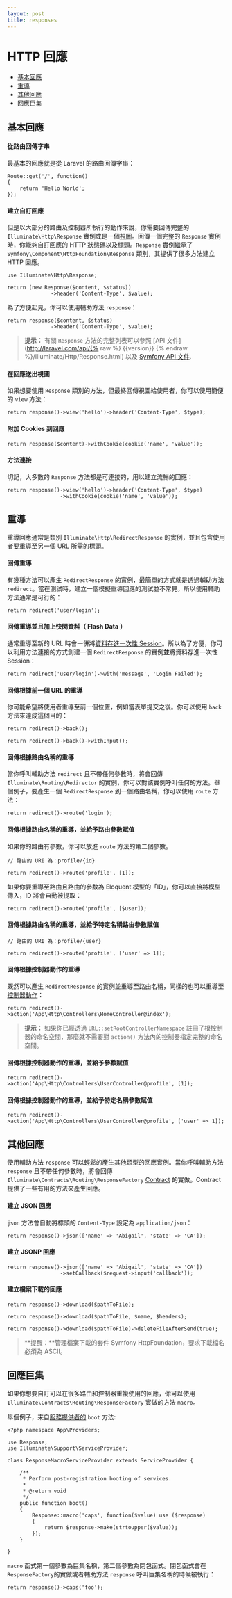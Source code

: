 ```yaml
---
layout: post
title: responses
---
```

# HTTP 回應

- [基本回應](#basic-responses)
- [重導](#redirects)
- [其他回應](#other-responses)
- [回應巨集](#response-macros)

<a name="basic-responses"></a>
## 基本回應

#### 從路由回傳字串

最基本的回應就是從 Laravel 的路由回傳字串：

	Route::get('/', function()
	{
		return 'Hello World';
	});

#### 建立自訂回應

但是以大部分的路由及控制器所執行的動作來說，你需要回傳完整的 `Illuminate\Http\Response` 實例或是一個[視圖](/laravel_tw/docs/5.0/views)。回傳一個完整的 `Response` 實例時，你能夠自訂回應的 HTTP 狀態碼以及標頭。`Response` 實例繼承了 `Symfony\Component\HttpFoundation\Response` 類別，其提供了很多方法建立 HTTP 回應。

	use Illuminate\Http\Response;

	return (new Response($content, $status))
	              ->header('Content-Type', $value);

為了方便起見，你可以使用輔助方法 `response`：

	return response($content, $status)
	              ->header('Content-Type', $value);

> **提示：** 有關 `Response` 方法的完整列表可以參照 [API 文件](http://laravel.com/api/{% raw %} {{version}} {% endraw %}/Illuminate/Http/Response.html) 以及 [Symfony API 文件](http://api.symfony.com/2.5/Symfony/Component/HttpFoundation/Response.html).

#### 在回應送出視圖

如果想要使用 `Response` 類別的方法，但最終回傳視圖給使用者，你可以使用簡便的 `view` 方法：

	return response()->view('hello')->header('Content-Type', $type);

#### 附加 Cookies 到回應

	return response($content)->withCookie(cookie('name', 'value'));

#### 方法連接

切記，大多數的 `Response` 方法都是可連接的，用以建立流暢的回應：

	return response()->view('hello')->header('Content-Type', $type)
                     ->withCookie(cookie('name', 'value'));

<a name="redirects"></a>
## 重導

重導回應通常是類別 `Illuminate\Http\RedirectResponse` 的實例，並且包含使用者要重導至另一個 URL 所需的標頭。

#### 回傳重導

有幾種方法可以產生 `RedirectResponse` 的實例，最簡單的方式就是透過輔助方法 `redirect`。當在測試時，建立一個模擬重導回應的測試並不常見，所以使用輔助方法通常是可行的：

	return redirect('user/login');

#### 回傳重導並且加上快閃資料（ Flash Data ）

通常重導至新的 URL 時會一併將[資料存進一次性 Session](/laravel_tw/docs/5.0/session)。所以為了方便，你可以利用方法連接的方式創建一個 `RedirectResponse` 的實例**並**將資料存進一次性 Session：

	return redirect('user/login')->with('message', 'Login Failed');

#### 回傳根據前一個 URL 的重導

你可能希望將使用者重導至前一個位置，例如當表單提交之後。你可以使用 `back` 方法來達成這個目的：

	return redirect()->back();

	return redirect()->back()->withInput();

#### 回傳根據路由名稱的重導

當你呼叫輔助方法 `redirect` 且不帶任何參數時，將會回傳 `Illuminate\Routing\Redirector` 的實例，你可以對該實例呼叫任何的方法。舉個例子，要產生一個 `RedirectResponse` 到一個路由名稱，你可以使用 `route` 方法：

	return redirect()->route('login');

#### 回傳根據路由名稱的重導，並給予路由參數賦值

如果你的路由有參數，你可以放進 `route` 方法的第二個參數。

	// 路由的 URI 為：profile/{id}

	return redirect()->route('profile', [1]);

如果你要重導至路由且路由的參數為 Eloquent 模型的「ID」，你可以直接將模型傳入，ID 將會自動被提取：

	return redirect()->route('profile', [$user]);

#### 回傳根據路由名稱的重導，並給予特定名稱路由參數賦值

	// 路由的 URI 為：profile/{user}

	return redirect()->route('profile', ['user' => 1]);

#### 回傳根據控制器動作的重導

既然可以產生 `RedirectResponse` 的實例並重導至路由名稱，同樣的也可以重導至[控制器動作](/laravel_tw/docs/5.0/controllers)：

	return redirect()->action('App\Http\Controllers\HomeController@index');

> **提示：** 如果你已經透過 `URL::setRootControllerNamespace` 註冊了根控制器的命名空間，那麼就不需要對 `action()` 方法內的控制器指定完整的命名空間。

#### 回傳根據控制器動作的重導，並給予參數賦值

	return redirect()->action('App\Http\Controllers\UserController@profile', [1]);

#### 回傳根據控制器動作的重導，並給予特定名稱參數賦值

	return redirect()->action('App\Http\Controllers\UserController@profile', ['user' => 1]);

<a name="other-responses"></a>
## 其他回應

使用輔助方法 `response` 可以輕鬆的產生其他類型的回應實例。當你呼叫輔助方法 `response` 且不帶任何參數時，將會回傳 `Illuminate\Contracts\Routing\ResponseFactory` [Contract](/laravel_tw/docs/5.0/contracts) 的實做。Contract 提供了一些有用的方法來產生回應。

#### 建立 JSON 回應

`json` 方法會自動將標頭的 `Content-Type` 設定為 `application/json`：

	return response()->json(['name' => 'Abigail', 'state' => 'CA']);

#### 建立 JSONP 回應

	return response()->json(['name' => 'Abigail', 'state' => 'CA'])
	                 ->setCallback($request->input('callback'));

#### 建立檔案下載的回應

	return response()->download($pathToFile);

	return response()->download($pathToFile, $name, $headers);

	return response()->download($pathToFile)->deleteFileAfterSend(true);

> **提醒：**管理檔案下載的套件 Symfony HttpFoundation，要求下載檔名必須為 ASCII。

<a name="response-macros"></a>
## 回應巨集

如果你想要自訂可以在很多路由和控制器重複使用的回應，你可以使用 `Illuminate\Contracts\Routing\ResponseFactory` 實做的方法 `macro`。

舉個例子，來自[服務提供者的](/laravel_tw/docs/5.0/providers) `boot` 方法:

	<?php namespace App\Providers;

	use Response;
	use Illuminate\Support\ServiceProvider;

	class ResponseMacroServiceProvider extends ServiceProvider {

		/**
		 * Perform post-registration booting of services.
		 *
		 * @return void
		 */
		public function boot()
		{
			Response::macro('caps', function($value) use ($response)
			{
				return $response->make(strtoupper($value));
			});
		}

	}

`macro` 函式第一個參數為巨集名稱，第二個參數為閉包函式。閉包函式會在 `ResponseFactory`的實做或者輔助方法 `response` 呼叫巨集名稱的時候被執行：

	return response()->caps('foo');
